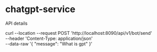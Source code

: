 # chatgpt-service

API details

curl --location --request POST 'http://localhost:8090/api/v1/bot/send' \
--header 'Content-Type: application/json' \
--data-raw '{
    "message": "What is gpt"
}'
